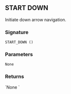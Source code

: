 ## START DOWN

Initiate down arrow navigation.


### Signature

`START_DOWN ()`


### Parameters

`None`


### Returns

\`None
\`